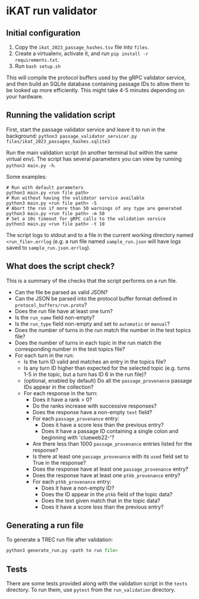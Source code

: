 # iKAT run validator

## Initial configuration 

1. Copy the `ikat_2023_passage_hashes.tsv` file into `files`. 
2. Create a virtualenv, activate it, and run `pip install -r requirements.txt`.
3. Run `bash setup.sh`

This will compile the protocol buffers used by the gRPC validator service, and then build an SQLite database containing passage IDs to allow them to be looked up more efficiently. This might take 4-5 minutes depending on your hardware. 

## Running the validation script

First, start the passage validator service and leave it to run in the background: `python3 passage_validator_servicer.py files/ikat_2023_passages_hashes.sqlite3`

Run the main validation script (in another terminal but within the same virtual env). The script has several parameters you can view by running `python3 main.py -h`.

Some examples:

```shell
# Run with default parameters
python3 main.py <run file path>
# Run without having the validator service available
python3 main.py <run file path> -S
# Abort the run if more than 50 warnings of any type are generated
python3 main.py <run file path> -m 50
# Set a 10s timeout for gRPC calls to the validation service
python3 main.py <run file path> -t 10
```

The script logs to stdout and to a file in the current working directory named `<run_file>.errlog` (e.g. a run file named `sample_run.json` will have logs saved to `sample_run.json.errlog`).

## What does the script check?

This is a summary of the checks that the script performs on a run file.

 * Can the file be parsed as valid JSON?
 * Can the JSON be parsed into the protocol buffer format defined in `protocol_buffers/run.proto`?
 * Does the run file have at least one turn? 
 * Is the `run_name` field non-empty?
 * Is the `run_type` field non-empty and set to `automatic` or `manual`?
 * Does the number of turns in the run match the number in the test topics file?
 * Does the number of turns in each topic in the run match the corresponding number in the test topics file?
 * For each turn in the run:
   * Is the turn ID valid and matches an entry in the topics file?
   * Is any turn ID higher than expected for the selected topic (e.g. turns 1-5 in the topic, but a turn has ID 6 in the run file)?
   * (optional, enabled by default) Do all the `passage_provenance` passage IDs appear in the collection?
   * For each response in the turn:
     * Does it have a rank > 0?
     * Do the ranks increase with successive responses?
     * Does the response have a non-empty `text` field?
     * For each `passage_provenance` entry:
       * Does it have a score less than the previous entry?
       * Does it have a passage ID containing a single colon and beginning with 'clueweb22-'?
     * Are there less than 1000 `passage_provenance` entries listed for the response?
     * Is there at least one `passage_provenance` with its `used` field set to True in the response?
     * Does the response have at least one `passage_provenance` entry?
     * Does the response have at least one `ptkb_provenance` entry?
     * For each `ptkb_provenance` entry:
       * Does it have a non-empty ID?
       * Does the ID appear in the `ptkb` field of the topic data?
       * Does the text given match that in the topic data?
       * Does it have a score less than the previous entry?

## Generating a run file

To generate a TREC run file after validation:

```python
python3 generate_run.py <path to run file>
```

## Tests

There are some tests provided along with the validation script in the `tests` directory. To run them, use `pytest` from the `run_validation` directory.
